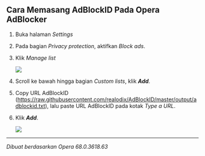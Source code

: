 ## Cara Memasang AdBlockID Pada Opera AdBlocker

1. Buka halaman *Settings*
2. Pada bagian *Privacy protection*, aktifkan *Block ads*.
3. Klik *Manage list*

   ![](https://i.imgur.com/yYAub5R.png)

3. Scroll ke bawah hingga bagian *Custom lists*, klik ***Add***.
4. Copy URL AdBlockID (https://raw.githubusercontent.com/realodix/AdBlockID/master/output/adblockid.txt), lalu paste URL AdBlockID pada kotak *Type a URL*.
5. Klik ***Add***.

   ![](https://i.imgur.com/bchjg4q.png)

---
_Dibuat berdasarkan Opera 68.0.3618.63_
